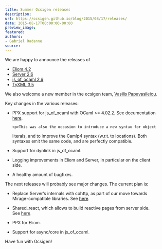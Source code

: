 ```yaml
---
title: Summer Ocsigen releases
description:
url: https://ocsigen.github.io/blog/2015/08/17/releases/
date: 2015-08-17T00:00:00-00:00
preview_image:
featured:
authors:
- Gabriel Radanne
source:
---
```


<p>We are happy to announce the releases of</p>

<ul>
  <li><a href="https://github.com/ocsigen/eliom/releases/tag/4.2">Eliom 4.2</a></li>
  <li><a href="https://github.com/ocsigen/ocsigenserver/releases/tag/2.6">Server 2.6</a></li>
  <li><a href="https://github.com/ocsigen/js_of_ocaml/releases/tag/2.6">js_of_ocaml 2.6</a></li>
  <li><a href="https://github.com/ocsigen/tyxml/releases/tag/3.5.0">TyXML 3.5</a></li>
</ul>

<p>We also welcome a new member in the ocsigen team, <a href="https://github.com/vasilisp">Vasilis Papavasileiou</a>.</p>

<p>Key changes in the various releases:</p>

<ul>
  <li>
    <p>PPX support for js_of_ocaml with OCaml &gt;= 4.02.2.
See documentation <a href="http://ocsigen.org/js_of_ocaml/2.6/api/Ppx_js">here</a>.</p>

    <p>This was also the occasion to introduce a new syntax for object
literals, and to improve the Camlp4 syntax (w.r.t. to
locations). Both syntaxes emit the same code, and are perfectly
compatible.</p>
  </li>
  <li>
    <p>Support for dynlink in js_of_ocaml.</p>
  </li>
  <li>
    <p>Logging improvements in Eliom and Server, in particular on
the client side.</p>
  </li>
  <li>
    <p>A healthy amount of bugfixes.</p>
  </li>
</ul>

<p>The next releases will probably see major changes. The current plan
is:</p>

<ul>
  <li>
    <p>Replace Server&rsquo;s internals with cohttp, as part of our
move towards Mirage-compatible libraries. See <a href="https://github.com/ocsigen/ocsigenserver/issues/54">here</a>.</p>
  </li>
  <li>
    <p>Shared_react, which allows to build reactive pages from server side. See <a href="https://github.com/ocsigen/eliom/issues/162">here</a>.</p>
  </li>
  <li>
    <p>PPX for Eliom.</p>
  </li>
  <li>
    <p>Support for async/core in js_of_ocaml.</p>
  </li>
</ul>

<p>Have fun with Ocsigen!</p>


